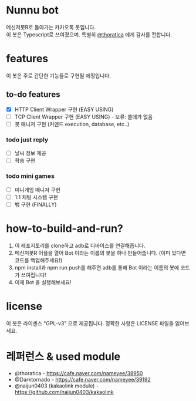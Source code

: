 # Nunnu bot

메신저봇R로 돌아가는 카카오톡 봇입니다.  
이 봇은 Typescript로 쓰여졌으며. 특별히 [@thoratica](https://github.com/thoratica) 에게 감사를 전합니다.

# features

이 봇은 주로 간단한 기능들로 구현될 에정입니다.

## to-do features

-   [x] HTTP Client Wrapper 구현 (EASY USING)
-   [ ] TCP Client Wrapper 구현 (EASY USING) - 보류: 쓸데가 없음
-   [ ] 봇 매니저 구현 (커맨드 execution, database, etc..)

### todo just reply

-   [ ] 날씨 정보 제공
-   [ ] 학습 구현

### todo mini games

-   [ ] 미니게임 매니저 구현
-   [ ] 1:1 채팅 시스템 구현
-   [ ] 뱅 구현 (FINALLY)

# how-to-build-and-run?

1. 이 레포지토리를 clone하고 adb로 디바이스를 연결해줍니다.
2. 메신저봇R 어플을 열어 Bot 이라는 이름의 봇을 하나 만들어줍니다. (이미 있다면 코드를 백업해주세요!)
3. npm install과 npm run push를 해주면 adb를 통해 Bot 이라는 이름의 봇에 코드가 쓰여집니다!
4. 이제 Bot 을 실행해보세요!

# license

이 봇은 라이센스 "GPL-v3" 으로 제공됩니다. 정확한 사항은 LICENSE 파일을 읽어보세요.

# 레퍼런스 & used module

-   @thoratica - https://cafe.naver.com/nameyee/38950
-   @Darktornado - https://cafe.naver.com/nameyee/39192
-   @naijun0403 (kakaolink module) - https://github.com/naijun0403/kakaolink

